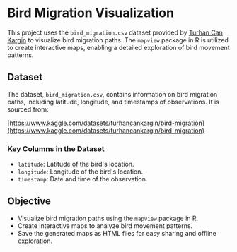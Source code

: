 # Bird Migration Visualization

This project uses the `bird_migration.csv` dataset provided by [Turhan Can Kargin](https://www.kaggle.com/datasets/turhancankargin/bird-migration) to visualize bird migration paths. The `mapview` package in R is utilized to create interactive maps, enabling a detailed exploration of bird movement patterns.

## Dataset

The dataset, `bird_migration.csv`, contains information on bird migration paths, including latitude, longitude, and timestamps of observations. It is sourced from:

[https://www.kaggle.com/datasets/turhancankargin/bird-migration](https://www.kaggle.com/datasets/turhancankargin/bird-migration)

### Key Columns in the Dataset
- `latitude`: Latitude of the bird's location.
- `longitude`: Longitude of the bird's location.
- `timestamp`: Date and time of the observation.

## Objective

- Visualize bird migration paths using the `mapview` package in R.
- Create interactive maps to analyze bird movement patterns.
- Save the generated maps as HTML files for easy sharing and offline exploration.
